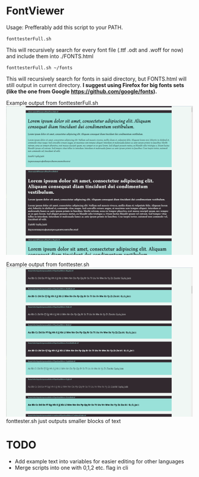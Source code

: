 # FontViewer

Usage:
Prefferably add this script to your PATH.
```
fonttesterFull.sh
```
This will recursively search for every font file (.ttf .odt and .woff for now) and include them into ./FONTS.html
```
fonttesterFull.sh ~/fonts
```
This will recursively search for fonts in said directory, but FONTS.html will still output in current directory. 
__I suggest using Firefox for big fonts sets (like the one from Google https://github.com/google/fonts).__

Example output from fonttesterFull.sh
![fonttesterFull output](screen.png)

Example output from fonttester.sh
![fonttesterFull output](screen2.png)
fonttester.sh just outputs smaller blocks of text

# TODO
- Add example text into variables for easier editing for other languages
- Merge scripts into one with 0,1,2 etc. flag in cli
